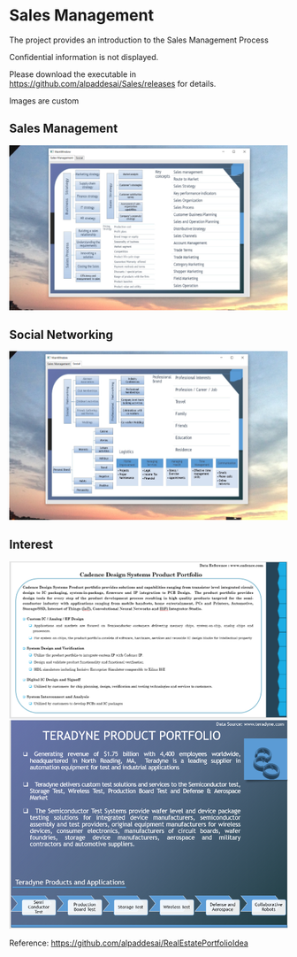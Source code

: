 # Sales Management

The project provides an introduction to the Sales Management Process

Confidential information is not displayed.

Please download the executable in https://github.com/alpaddesai/Sales/releases for details.

Images are custom

## Sales Management 
![image](SalesManagement.png)

## Social Networking
![image](SocialNetworking.png)

## Interest
![image](Image_cdsn.png)
![image](image_ter.png)

Reference: https://github.com/alpaddesai/RealEstatePortfolioIdea
